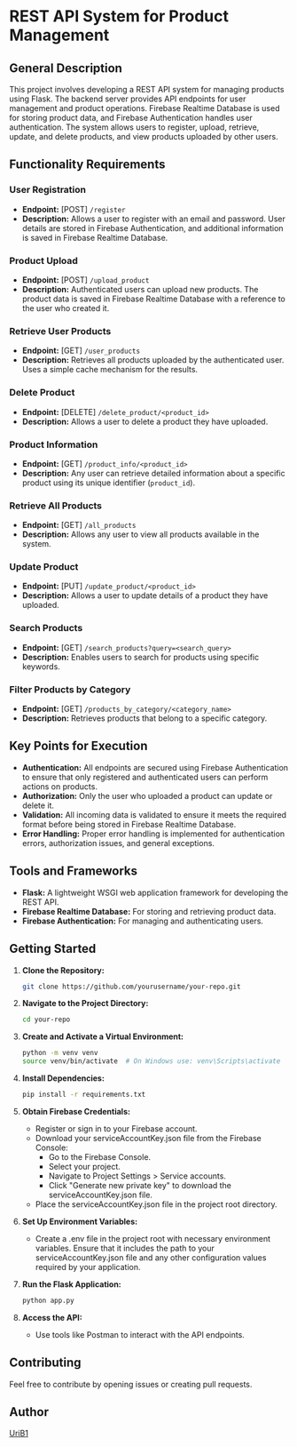 # REST API System for Product Management

## General Description

This project involves developing a REST API system for managing products using Flask. The backend server provides API endpoints for user management and product operations. Firebase Realtime Database is used for storing product data, and Firebase Authentication handles user authentication. The system allows users to register, upload, retrieve, update, and delete products, and view products uploaded by other users.

## Functionality Requirements

### User Registration

- **Endpoint:** [POST] `/register`
- **Description:** Allows a user to register with an email and password. User details are stored in Firebase Authentication, and additional information is saved in Firebase Realtime Database.

### Product Upload

- **Endpoint:** [POST] `/upload_product`
- **Description:** Authenticated users can upload new products. The product data is saved in Firebase Realtime Database with a reference to the user who created it.

### Retrieve User Products

- **Endpoint:** [GET] `/user_products`
- **Description:** Retrieves all products uploaded by the authenticated user. Uses a simple cache mechanism for the results.

### Delete Product

- **Endpoint:** [DELETE] `/delete_product/<product_id>`
- **Description:** Allows a user to delete a product they have uploaded.

### Product Information

- **Endpoint:** [GET] `/product_info/<product_id>`
- **Description:** Any user can retrieve detailed information about a specific product using its unique identifier (`product_id`).

### Retrieve All Products

- **Endpoint:** [GET] `/all_products`
- **Description:** Allows any user to view all products available in the system.

### Update Product

- **Endpoint:** [PUT] `/update_product/<product_id>`
- **Description:** Allows a user to update details of a product they have uploaded.

### Search Products

- **Endpoint:** [GET] `/search_products?query=<search_query>`
- **Description:** Enables users to search for products using specific keywords.

### Filter Products by Category

- **Endpoint:** [GET] `/products_by_category/<category_name>`
- **Description:** Retrieves products that belong to a specific category.

## Key Points for Execution

- **Authentication:** All endpoints are secured using Firebase Authentication to ensure that only registered and authenticated users can perform actions on products.
- **Authorization:** Only the user who uploaded a product can update or delete it.
- **Validation:** All incoming data is validated to ensure it meets the required format before being stored in Firebase Realtime Database.
- **Error Handling:** Proper error handling is implemented for authentication errors, authorization issues, and general exceptions.

## Tools and Frameworks

- **Flask:** A lightweight WSGI web application framework for developing the REST API.
- **Firebase Realtime Database:** For storing and retrieving product data.
- **Firebase Authentication:** For managing and authenticating users.

## Getting Started

1. **Clone the Repository:**
   ```bash
   git clone https://github.com/yourusername/your-repo.git

2. **Navigate to the Project Directory:**
   ```bash
   cd your-repo

3. **Create and Activate a Virtual Environment:**
   ```bash
   python -m venv venv
   source venv/bin/activate  # On Windows use: venv\Scripts\activate

4. **Install Dependencies:**
   ```bash
   pip install -r requirements.txt

5. **Obtain Firebase Credentials:**
   - Register or sign in to your Firebase account.
   - Download your serviceAccountKey.json file from the Firebase Console:
      - Go to the Firebase Console.
      - Select your project.
      - Navigate to Project Settings > Service accounts.
      - Click "Generate new private key" to download the serviceAccountKey.json file.
   - Place the serviceAccountKey.json file in the project root directory.

6. **Set Up Environment Variables:**
   - Create a .env file in the project root with necessary environment variables. Ensure that it includes the path to your serviceAccountKey.json file and any other configuration values required by your application.

7. **Run the Flask Application:**
   ```bash
   python app.py

8. **Access the API:**
   - Use tools like Postman to interact with the API endpoints.

## Contributing
Feel free to contribute by opening issues or creating pull requests.

## Author
[UriB1](https://github.com/UriB1)
